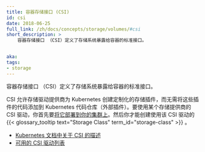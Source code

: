 ```yaml
---
title: 容器存储接口 (CSI)
id: csi
date: 2018-06-25
full_link: /zh/docs/concepts/storage/volumes/#csi
short_description: >
    容器存储接口 （CSI）定义了存储系统暴露给容器的标准接口。


aka: 
tags:
- storage 
---
```


<!--
---
title: Container Storage Interface (CSI)
id: csi
date: 2018-06-25
full_link: /zh/docs/concepts/storage/volumes/#csi
short_description: >
    The Container Storage Interface (CSI) defines a standard interface to expose storage systems to containers.


aka: 
tags:
- storage 
---
-->
<!--
 The Container Storage Interface (CSI) defines a standard interface to expose storage systems to containers.
-->

 容器存储接口 （CSI）定义了存储系统暴露给容器的标准接口。

<!--more--> 

<!--
CSI allows vendors to create custom storage plugins for Kubernetes without adding them to the Kubernetes repository (out-of-tree plugins). To use a CSI driver from a storage provider, you must first [deploy it to your cluster](https://kubernetes-csi.github.io/docs/Setup.html). You will then be able to create a {{< glossary_tooltip text="Storage Class" term_id="storage-class" >}} that uses that CSI driver.

* [CSI in the Kubernetes documentation](/docs/concepts/storage/volumes/#csi)
* [List of available CSI drivers](https://kubernetes-csi.github.io/docs/Drivers.html)
-->

CSI 允许存储驱动提供商为 Kubernetes 创建定制化的存储插件，而无需将这些插件的代码添加到 Kubernetes 代码仓库（外部插件）。要使用某个存储提供商的 CSI 驱动，你首先要[将它部署到你的集群上](https://kubernetes-csi.github.io/docs/Setup.html)。然后你才能创建使用该 CSI 驱动的 {{< glossary_tooltip text="Storage Class" term_id="storage-class" >}} 。

* [Kubernetes 文档中关于 CSI 的描述](/zh/docs/concepts/storage/volumes/#csi)
* [可用的 CSI 驱动列表](https://kubernetes-csi.github.io/docs/Drivers.html)
